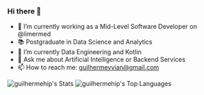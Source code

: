 ### Hi there 👋

<!--
**guilhermehip/guilhermehip** is a ✨ _special_ ✨ repository because its `README.md` (this file) appears on your GitHub profile.

Here are some ideas to get you started:
-->

- 🔭 I’m currently working as a Mid-Level Software Developer on @limermed
- 📚 Postgraduate in Data Science and Analytics
- 🌱 I’m currently Data Engineering and Kotlin
- 💬 Ask me about Artificial Intelligence or Backend Services
- 📫 How to reach me: guilhermevvian@gmail.com

![guilhermehip's Stats](https://github-readme-stats.vercel.app/api?username=guilhermehip&theme=tokyonight&show_icons=true&hide_border=true&count_private=true)
![guilhermehip's Top Languages](https://github-readme-stats.vercel.app/api/top-langs/?username=guilhermehip&theme=tokyonight&show_icons=true&hide_border=true&layout=compact)
